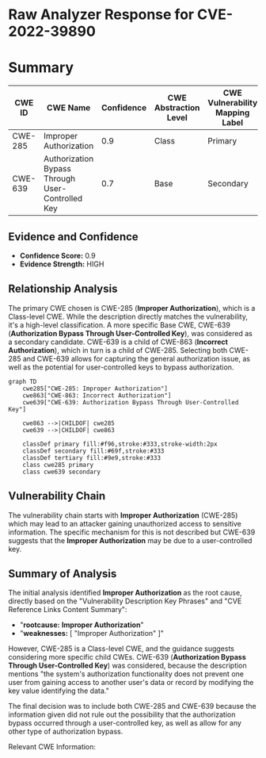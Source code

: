 # Raw Analyzer Response for CVE-2022-39890

# Summary
| CWE ID | CWE Name | Confidence | CWE Abstraction Level | CWE Vulnerability Mapping Label | CWE-Vulnerability Mapping Notes |
|---|---|---|---|---|---|
| CWE-285 | Improper Authorization | 0.9 | Class | Primary | Discouraged |
| CWE-639 | Authorization Bypass Through User-Controlled Key | 0.7 | Base | Secondary | Allowed |

## Evidence and Confidence

*   **Confidence Score:** 0.9
*   **Evidence Strength:** HIGH

## Relationship Analysis
The primary CWE chosen is CWE-285 (**Improper Authorization**), which is a Class-level CWE. While the description directly matches the vulnerability, it's a high-level classification. A more specific Base CWE, CWE-639 (**Authorization Bypass Through User-Controlled Key**), was considered as a secondary candidate. CWE-639 is a child of CWE-863 (**Incorrect Authorization**), which in turn is a child of CWE-285. Selecting both CWE-285 and CWE-639 allows for capturing the general authorization issue, as well as the potential for user-controlled keys to bypass authorization.

```mermaid
graph TD
    cwe285["CWE-285: Improper Authorization"]
    cwe863["CWE-863: Incorrect Authorization"]
    cwe639["CWE-639: Authorization Bypass Through User-Controlled Key"]

    cwe863 -->|CHILDOF| cwe285
    cwe639 -->|CHILDOF| cwe863

    classDef primary fill:#f96,stroke:#333,stroke-width:2px
    classDef secondary fill:#69f,stroke:#333
    classDef tertiary fill:#9e9,stroke:#333
    class cwe285 primary
    class cwe639 secondary
```

## Vulnerability Chain
The vulnerability chain starts with **Improper Authorization** (CWE-285) which may lead to an attacker gaining unauthorized access to sensitive information. The specific mechanism for this is not described but CWE-639 suggests that the **Improper Authorization** may be due to a user-controlled key.

## Summary of Analysis
The initial analysis identified **Improper Authorization** as the root cause, directly based on the "Vulnerability Description Key Phrases" and "CVE Reference Links Content Summary":

*   "**rootcause:** **Improper Authorization**"
*   "**weaknesses:** [ "Improper Authorization" ]"

However, CWE-285 is a Class-level CWE, and the guidance suggests considering more specific child CWEs. CWE-639 (**Authorization Bypass Through User-Controlled Key**) was considered, because the description mentions "the system's authorization functionality does not prevent one user from gaining access to another user's data or record by modifying the key value identifying the data."

The final decision was to include both CWE-285 and CWE-639 because the information given did not rule out the possibility that the authorization bypass occurred through a user-controlled key, as well as allow for any other type of authorization bypass.

Relevant CWE Information: